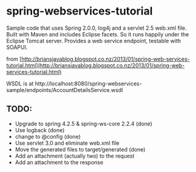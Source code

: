 spring-webservices-tutorial
==

Sample code that uses Spring 2.0.0, log4j and a servlet 2.5 web.xml file. Built with Maven and includes Eclipse facets.
So it runs happily under the Eclipse Tomcat server.
Provides a web service endpoint, testable with SOAPUI.

from [http://briansjavablog.blogspot.co.nz/2013/01/spring-web-services-tutorial.html](http://briansjavablog.blogspot.co.nz/2013/01/spring-web-services-tutorial.html)

WSDL is at http://localhost:8080/spring-webservices-sample/endpoints/AccountDetailsService.wsdl

TODO:
--

 * Upgrade to spring 4.2.5 & spring-ws-core 2.2.4 (done)
 * Use logback (done)
 * change to @config (done)
 * Use servlet 3.0 and eliminate web.xml file
 * Move the generated files to target/generated (done)
 * Add an attachment (actually two) to the request
 * Add an attachment to the response
  